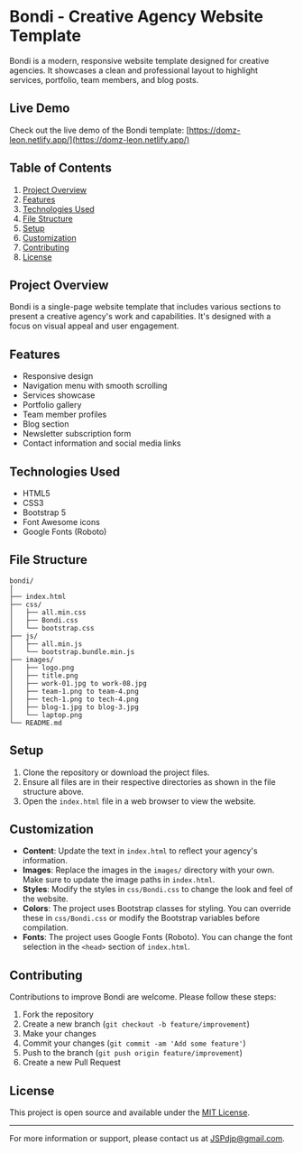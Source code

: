 # Bondi - Creative Agency Website Template

Bondi is a modern, responsive website template designed for creative agencies. It showcases a clean and professional layout to highlight services, portfolio, team members, and blog posts.

## Live Demo

Check out the live demo of the Bondi template: [https://domz-leon.netlify.app/](https://domz-leon.netlify.app/)

## Table of Contents

1. [Project Overview](#project-overview)
2. [Features](#features)
3. [Technologies Used](#technologies-used)
4. [File Structure](#file-structure)
5. [Setup](#setup)
6. [Customization](#customization)
7. [Contributing](#contributing)
8. [License](#license)

## Project Overview

Bondi is a single-page website template that includes various sections to present a creative agency's work and capabilities. It's designed with a focus on visual appeal and user engagement.

## Features

- Responsive design
- Navigation menu with smooth scrolling
- Services showcase
- Portfolio gallery
- Team member profiles
- Blog section
- Newsletter subscription form
- Contact information and social media links

## Technologies Used

- HTML5
- CSS3
- Bootstrap 5
- Font Awesome icons
- Google Fonts (Roboto)

## File Structure

```
bondi/
│
├── index.html
├── css/
│   ├── all.min.css
│   ├── Bondi.css
│   └── bootstrap.css
├── js/
│   ├── all.min.js
│   └── bootstrap.bundle.min.js
├── images/
│   ├── logo.png
│   ├── title.png
│   ├── work-01.jpg to work-08.jpg
│   ├── team-1.png to team-4.png
│   ├── tech-1.png to tech-4.png
│   ├── blog-1.jpg to blog-3.jpg
│   └── laptop.png
└── README.md
```

## Setup

1. Clone the repository or download the project files.
2. Ensure all files are in their respective directories as shown in the file structure above.
3. Open the `index.html` file in a web browser to view the website.

## Customization

- **Content**: Update the text in `index.html` to reflect your agency's information.
- **Images**: Replace the images in the `images/` directory with your own. Make sure to update the image paths in `index.html`.
- **Styles**: Modify the styles in `css/Bondi.css` to change the look and feel of the website.
- **Colors**: The project uses Bootstrap classes for styling. You can override these in `css/Bondi.css` or modify the Bootstrap variables before compilation.
- **Fonts**: The project uses Google Fonts (Roboto). You can change the font selection in the `<head>` section of `index.html`.

## Contributing

Contributions to improve Bondi are welcome. Please follow these steps:

1. Fork the repository
2. Create a new branch (`git checkout -b feature/improvement`)
3. Make your changes
4. Commit your changes (`git commit -am 'Add some feature'`)
5. Push to the branch (`git push origin feature/improvement`)
6. Create a new Pull Request

## License

This project is open source and available under the [MIT License](LICENSE).

---

For more information or support, please contact us at JSPdjp@gmail.com.
